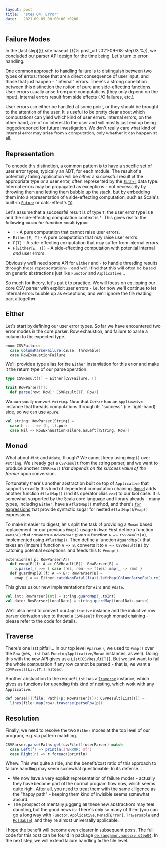 ```yaml
---
layout: post
title:  "step 04: Error"
date:   2021-09-09 00:00:00 +0200
---
```


## Failure Modes

In the [last step]({{ site.baseurl }}{% post_url 2021-09-08-step03 %}), we concluded our
parser API design for the time being. Let's turn to error handling.

One common approach to handling failure is to distinguish between two types of errors:
those that are a direct consequence of user input, and those that just happen - "internal" errors.
There's a strong correlation between this distinction the notion of pure and side-effecting
functions. User errors usually arise from pure computations (they only depend on the input),
internal errors result from side effects (I/O failures, etc.).

User errors can either be handled at some point, or they should be brought to the attention of
the user. It is useful to be pretty clear about which computations can yield which kind of user
errors. Internal errors, on the other hand, are of no interest to the user and will mostly just
end up being logged/reported for future investigation. We don't really care what kind of internal
error may arise from a computation, only whether it can happen at all.

## Representation

To encode this distinction, a common pattern is to have a specific set of user error
types, typically an ADT, for each module. The result of a potentially failing application
will be _either_ a successful result of the appropriate type _or_ a user error, often
represented by the [`Either`](https://www.scala-lang.org/api/current/scala/util/Either.html)
data type. Internal errors may be propagated as exceptions - not necessarily by throwing
them and letting them bubble up the stack, but by embedding them into a representation
of a side-effecting computation, such as Scala's built-in 
[`Future`](https://www.scala-lang.org/api/current/scala/concurrent/Future.html) or cats-effect's 
[`IO`](https://typelevel.org/cats-effect/api/3.x/cats/effect/IO.html).

Let's assume that a successful result is of type `T`, the user error type is `E` and the
side-effecting computation context is `F`. This gives rise to the following cases for
function result types:

- `T` - A pure computation that cannot raise user errors.
- `Either[E, T]` - A pure computation that may raise user errors.
- `F[T]` - A side-effecting computation that may suffer from internal errors.
- `F[Either[E, T]]` - A side-effecting computation with potential internal _and_ user errors.

Obviously we'll need some API for `Either` and `F` to handle threading results through these
representations - and we'll find that this will often be based on generic abstractions just
like `Functor` and `Applicative`...

So much for theory, let's put it to practice. We will focus on equipping our core CSV parser
with explicit user errors - i.e. for now we'll continue to let internal errors bubble up as
exceptions, and we'll ignore the file reading part altogether.

## Either

Let's start by defining our user error types. So far we have encountered two error modes
in the core parser: Row exhaustion, and failure to parse a column to the expected type.

```scala
enum CSVFailure:
  case ColumnParseFailure(cause: Throwable)
  case RowExhaustionFailure
```

We'll provide a type alias for the `Either` instantiation for this error and make it the return
type of our parse operation.

```scala
type CSVResult[T] = Either[CSVFailure, T]

trait RowParser[T]:
  def parse(row: Row): CSVResult[(T, Row)]
```

We can easily convert `#string`. Note that `Either` has an `Applicative` instance that threads computations
through its "success" (i.e. right-hand) side, so we can use `#pure`.

```scala
val string: RowParser[String] =
  case h :: t => (h, t).pure
  case Nil => RowExhaustionFailure.asLeft[(String, Row)]
```

## Monad

What about `#int` and `#date`, though? We cannot keep using `#map()` over `#string`.
We already get a `CSVResult` from the string parser, and we want to produce another `CSVResult` _that
depends on the success value of the former_ upon conversion.

Fortunately there's another abstraction
built on top of `Applicative` that supports exactly this kind of dependent computation chaining.
[`Monad`](https://typelevel.org/cats/typeclasses/monad.html) adds another function `#flatMap()` (and
its operator alias `>>=`) to our tool case. It is somewhat supported by the Scala core language and
library already - many types, including `Either`, have a `#flatMap()` method, and there's 
[`for` expressions](https://docs.scala-lang.org/scala3/book/taste-control-structures.html#for-loops-and-expressions)
that provide syntactic sugar for nested `#flatMap()`/`#map()` expressions. 

To make it easier to digest, let's split the task of providing a `Monad` based replacement for our previous
`#map()` usage in two: First define a function `#emap()` that converts a `RowParser` given a function
`A => CSVResult[B]`, implemented using `#flatMap()`. Then define a function `#guardMap()` that takes an
(impure!) function `A => B`, converts it to `A => CSVResult[B]` by catching potential exceptions, and feeds
this to `#emap()`.

```scala
extension[A](p: RowParser[A])
  def emap[B](f: A => CSVResult[B]): RowParser[B] =
    p.parse(_) >>= { case (res, rem) => f(res).map(_ -> rem) }
  def guardMap[B](f: A => B): RowParser[B] =
    emap { a => Either.catchNonFatal(f(a)).leftMap(ColumnParseFailure(_)) }
```

This gives us our new implementations for `#int` and `#date`.

```scala
val int: RowParser[Int] = string.guardMap(_.toInt)
val date: RowParser[LocalDate] = string.guardMap(LocalDate.parse)
```

We'll also need to convert our `Applicative` instance and the inductive row parser derivation
step to thread a `CSVResult` through monad chaining - please refer to the code for details.

## Traverse

There's one last pitfall... In our top level `#parse()`, we used to `#map()` over the `Row` (yes, `List` has
`Functor`/`Applicative`/`Monad` instances, as well). Doing this with the new API gives us a
`List[CSVResult[T]]`. But we just want to fail the whole computation if any row cannot be parsed -
that is, we want a `CSVResult[List[T]]` instead.

Another abstraction to the rescue! `List` has a [`Traverse`](https://typelevel.org/cats/typeclasses/traverse.html)
instance, which gives us functions for upending this kind of nesting, which work with any `Applicative`.

```scala
def parse[T](file: Path)(p: RowParser[T]): CSVResult[List[T]] =
  lines(file).map(row).traverse(parseRow(p))
```

## Resolution

Finally, we need to resolve the two `Either` modes at the top level of our program, e.g. via
pattern matching.

```scala
CSVParser.parse(Paths.get(csvFile))(userParser) match
  case Left(f) => println(s"ERROR: $f")
  case Right(r) => r.foreach(println)
```

Whew. This was quite a ride, and the benefit/cost ratio of this approach to failure handling may seem
somewhat questionable. In its defense...

- We now have a very explicit representation of failure modes - actually they have become part of
  the normal program flow now, which seems quite right. After all, you need to treat them with the same
  diligence as the "happy path" - keeping them kind of invisible seems somewhat absurd.
- The prospect of mentally juggling all these new abstractions may feel daunting, but the good news is:
  There's only so many of them (you can go a long way with `Functor`, `Applicative`, `Monad[Error]`,
  `Traversable` and [`Foldable`]()), and they're almost universally applicable.

I hope the benefit will become even clearer in subsequent posts. The full code for this post can be found in package
[`de.sangamon.nanocsv.step04`](https://github.com/sangamon/nanocsv/tree/main/src/main/scala/de/sangamon/nanocsv/step04).
In the next step, we will extend failure handling to the file level.
